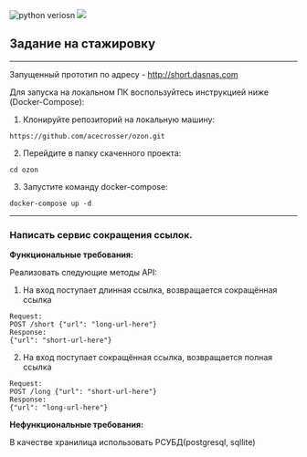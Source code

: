 ![python veriosn](https://img.shields.io/badge/python-3.7%2B-blue)
![](https://img.shields.io/badge/test-task-red)

## Задание на стажировку
-----------
Запущенный прототип по адрeсу - http://short.dasnas.com

Для запуска на локальном ПК воспользуйтесь инструкцией ниже (Docker-Compose):
1. Клонируйте репозиторий на локальную машину:

`https://github.com/acecrosser/ozon.git`

2. Перейдите в папку скаченного проекта:

`cd ozon`

3. Запустите команду docker-compose:

`docker-compose up -d`


-----------
### Написать сервис сокращения ссылок.

**Функциональные требования:**

Реализовать следующие методы API:
1. На вход поступает длинная ссылка, возвращается сокращённая ссылка
```
Request:
POST /short {"url": "long-url-here"}
Response:
{"url": "short-url-here"}
```
2. На вход поступает сокращённая ссылка, возвращается полная ссылка
```
Request:
POST /long {"url": "short-url-here"}
Response:
{"url": "long-url-here"}
```

**Нефункциональные требования:**

В качестве хранилица использовать РСУБД(postgresql, sqllite)





